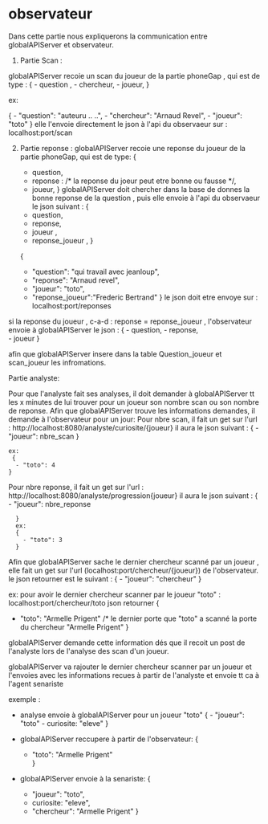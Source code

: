 # observateur

Dans cette partie nous expliquerons la communication entre globalAPIServer et observateur. 

1. Partie Scan : 

globalAPIServer recoie un scan du joueur  de la partie phoneGap , qui est de type : 
   {
     - question ,
      - chercheur,
      - joueur,
     }

  ex:

  {
    - "question": "auteuru .. ..",
    - "chercheur": "Arnaud Revel",
    - "joueur": "toto"
  }
  elle l'envoie directement le json à l'api du observaeur sur : localhost:port/scan
    
 
 2. Partie reponse : 
  globalAPIServer recoie une reponse du joueur  de la partie phoneGap, qui est de type:
    {
      - question,
      - reponse :    /* la reponse du joeur peut etre bonne ou fausse */,
      - joueur,
        }
  globalAPIServer doit chercher dans la base de donnes la bonne reponse de la question , puis elle envoie  à l'api du observaeur  le json suivant :
    {
      - question,
      - reponse,
      - joueur ,
      - reponse_joueur ,
    }

    {
      - "question": "qui travail avec jeanloup",
      - "reponse": "Arnaud revel",
      - "joueur": "toto",
      - "reponse_joueur":"Frederic Bertrand"
    }
  le json doit etre envoye sur :  localhost:port/reponses
     
     
  si la reponse du joueur , c-a-d : reponse = reponse_joueur , l'observateur envoie à globalAPIServer  le json   :
    {
      - question,
      - reponse,     
      - joueur
    }
        
   afin que globalAPIServer insere dans la table Question_joueur et scan_joueur  les infromations.
   
   
   Partie analyste: 
   
   Pour que l'analyste fait ses analyses, il doit demander à globalAPIServer tt les x minutes  de lui trouver pour un  joueur son nombre scan ou son nombre de reponse. Afin que globalAPIServer trouve les informations demandes, il demande  à l'observateur pour un jour: 
  Pour nbre scan, il fait un get sur l'url : http://localhost:8080/analyste/curiosite/{joueur}
   il aura le json suivant :
     {
      - "joueur": nbre_scan
    }

    ex: 
     {
      - "toto": 4
    }

Pour nbre reponse, il fait un get sur l'url : http://localhost:8080/analyste/progression{joueur}
   il aura le json suivant :
     {
      - "joueur": nbre_reponse

      }
      ex:
      {
        - "toto": 3
      }
                           


Afin que globalAPIServer sache le dernier chercheur scanné par un joueur , elle fait un get sur l'url (localhost:port/chercheur/{joueur}) de l'observateur. le json retourner est le suivant :
  {
    - "joueur": "chercheur"
  }

  ex: pour avoir le dernier chercheur scanner par le joueur "toto" :  
  localhost:port/chercheur/toto
  json retourner
  {
  - "toto": "Armelle Prigent"    /* le dernier porte que "toto" a scanné  la porte du chercheur "Armelle Prigent"
   }


  globalAPIServer demande cette information dés que il recoit un post de l'analyste lors de l'analyse des scan d'un joueur.
  
  globalAPIServer va rajouter le dernier chercheur scanner par un joueur et l'envoies avec les informations recues à partir de l'analyste et envoie tt ca à l'agent senariste

  exemple :  
   - analyse envoie à  globalAPIServer pour un joueur "toto"
      {
    - "joueur": "toto"
    - curiosite: "eleve"
    }

  - globalAPIServer reccupere à partir de l'observateur: 
    {
      - "toto": "Armelle Prigent"   
   }
  
  - globalAPIServer envoie à la senariste: 
    {
    - "joueur": "toto",
    - curiosite: "eleve",
    - "chercheur": "Armelle Prigent"
    }

    





                          
                            
                                    
   
    
